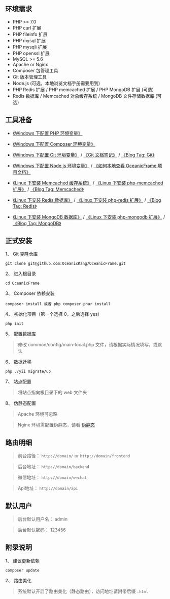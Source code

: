 ## 环境需求

* PHP >= 7.0
* PHP curl 扩展
* PHP fileinfo 扩展
* PHP mysql 扩展
* PHP mysqli 扩展
* PHP openssl 扩展
* MySQL >= 5.6
* Apache or Nginx
* Composer 包管理工具
* Git 版本管理工具
* Node.js (可选，本地浏览文档手册需要用到)
* PHP Redis 扩展 / PHP memcached 扩展 / PHP MongoDB 扩展 (可选)
* Redis 数据库 / Memcached 对象缓存系统 / MongoDB 文件存储数据库 (可选)

## 工具准备

* [《Windows 下配置 PHP 环境变量》](https://www.oceanickang.com/skill/Others_1383_2018_10_25.html)

* [《Windows 下配置 Composer 环境变量》](https://www.oceanickang.com/skill/Others_1385_2018_10_25.html)

* [《Windows 下配置 Git 环境变量》](https://www.oceanickang.com/skill/Others_1386_2018_10_25.html) / [《Git 文档笔记》](https://www.oceanickang.com/skill/Others_1387_2018_10_25.html) / [《Blog Tag: Git》](https://www.oceanickang.com/tag/Git/)

* [《Windows 下配置 Node.js 环境变量》](https://www.oceanickang.com/skill/Others_438_2018_09_11.html) / [《如何本地查看 OceanicFrame 项目文档》](https://www.oceanickang.com/skill/Others_1391_2018_10_25.html)

* [《Linux 下安装 Memcached 缓存系统》](https://www.oceanickang.com/skill/Linux_2384_2018_12_12.html) / [《Linux 下安装 php-memcached 扩展》](https://www.oceanickang.com/skill/Linux_2393_2018_12_14.html) /  [《Blog Tag: Memcached》](https://www.oceanickang.com/tag/Memcached/) 

* [《Linux 下安装 Redis 数据库》](https://www.oceanickang.com/skill/Linux_1720_2018_11_12.html) / [《Linux 下安装 php-redis 扩展》](#) / [《Blog Tag: Redis》](https://www.oceanickang.com/tag/Redis/)

* [《Linux 下安装 MongoDB 数据库》](https://www.oceanickang.com/skill/Linux_1926_2018_11_12.html) / [《Linux 下安装 php-mongodb 扩展》](#) / [《Blog Tag: MongoDB》](https://www.oceanickang.com/tag/MongoDB/)

## 正式安装

1、 Git 克隆仓库

```
git clone git@github.com:OceanicKang/OceanicFrame.git
```

2、 进入根目录

```
cd OceanicFrame
```

3、 Composer 依赖安装

```
composer install 或者 php composer.phar install
```

4、 初始化项目（第一个选择 0，之后选择 yes）

```
php init
```

5、 配置数据库

> 修改 common/config/main-local.php 文件，请根据实际情况填写，或默认

6、 数据迁移

```
php ./yii migrate/up
```

7、 站点配置

> 将站点指向根目录下的 web 文件夹

8、 伪静态配置

> Apache 环境可忽略

> Nginx 环境需配置伪静态，请看 [伪静态](install/rewrite)


## 路由明细

> 前台路径： `http://domain/` or `http://domain/frontend`

> 后台地址： `http://domain/backend`

> 微信地址： `http://domain/wechat`

> Api地址： `http://domain/api`

## 默认用户

> 后台默认用户名： admin

> 后台默认密码： 123456

## 附录说明

1、 建议更新依赖

```
composer update
```

2、 路由美化

> 系统默认开启了路由美化（静态路由），访问地址请附带后缀 `.html`


